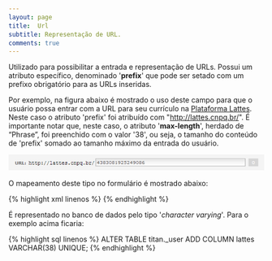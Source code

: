 ```yaml
---
layout: page
title:  Url
subtitle: Representação de URL.
comments: true
---
```


Utilizado para possibilitar a entrada e representação de URLs. Possui um atributo específico, denominado '**prefix**' que pode ser setado com um prefixo obrigatório para as URLs inseridas.

Por exemplo, na figura abaixo é mostrado o uso deste campo para que o usuário possa entrar com a URL para seu currículo na [Plataforma Lattes](http://lattes.cnpq.br). Neste caso o atributo 'prefix' foi atribuído com "http://lattes.cnpq.br/". É importante notar que, neste caso, o atributo '**max-length**', herdado de “Phrase”, foi preenchido com o valor '38', ou seja, o tamanho do conteúdo de 'prefix' somado ao tamanho máximo da entrada do usuário.

![Campo de entrada de dados do tipo "Url".](/docs/images/image_9.png)

O mapeamento deste tipo no formulário é mostrado abaixo:

{% highlight xml linenos %}
<field
	type="Url"
	column="lattes"
	label="URL"
	max-length="38"
	prefix="http://lattes.cnpq.br/"
	unique="true"
/>
{% endhighlight %}

É representado no banco de dados pelo tipo '*character varying*'. Para o exemplo acima ficaria:

{% highlight sql linenos %}
ALTER TABLE titan._user ADD COLUMN lattes VARCHAR(38) UNIQUE;
{% endhighlight %}
